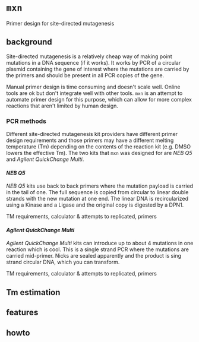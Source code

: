 # `mxn`

Primer design for site-directed mutagenesis

## background

Site-directed mutagenesis is a relatively cheap way of making point mutations in a DNA sequence (if it works). It works by PCR of a circular plasmid containing the gene of interest where the mutations are carried by the primers and should be present in all PCR copies of the gene. 

Manual primer design is time consuming and doesn't scale well. Online tools are ok but don't integrate well with other tools. `mxn` is an attempt to automate primer design for this purpose, which can allow for more complex reactions that aren't limited by human design.

### PCR methods

Different site-directed mutagenesis kit providers have different primer design  requirements and those primers may have a different melting temperature (Tm) depending on the contents of the reaction kit (e.g. DMSO lowers the effective Tm). The two kits that `mxn` was designed for are *NEB Q5* and *Agilent QuickChange Multi*.

#### *NEB Q5*
*NEB Q5* kits use back to back primers where the mutation payload is carried in the tail of one. The full sequence is copied from circular to linear double strands with the new mutation at one end. The linear DNA is recircularized using a Kinase and a Ligase and the original copy is digested by a DPN1. 

TM requirements, calculator & attempts to replicated, primers

#### *Agilent QuickChange Multi*

*Agilent QuickChange Multi* kits can introduce up to about 4 mutations in one reaction which is cool. This is a single strand PCR where the mutations are carried mid-primer. Nicks are sealed apparently and the product is sing strand circular DNA, which you can transform.

TM requirements, calculator & attempts to replicated, primers


## Tm estimation

## features

## howto

